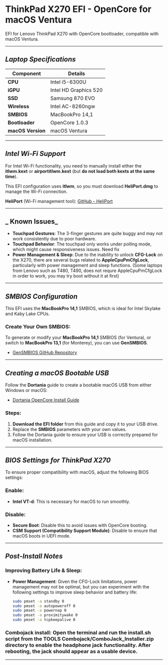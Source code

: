 # **ThinkPad X270 EFI - OpenCore for macOS Ventura**

EFI for Lenovo ThinkPad X270 with OpenCore bootloader, compatible with macOS Ventura.

---

## _Laptop Specifications_

| **Component**      | **Details**                       |
| ------------------ | --------------------------------- |
| **CPU**            | Intel i5-6300U                    |
| **iGPU**           | Intel HD Graphics 520             |
| **SSD**            | Samsung 870 EVO                   |
| **Wireless**       | Intel AC-8260ngw                  |
| **SMBIOS**         | MacBookPro 14,1                   |
| **Bootloader**     | OpenCore 1.0.3                    |
| **macOS Version**  | macOS Ventura                     |

---

## _Intel Wi-Fi Support_

For Intel Wi-Fi functionality, you need to manually install either the **itlwm.kext** or **airportitlwm.kext** (but **do not load both kexts at the same time**).

This EFI configuration uses **itlwm**, so you must download **HeliPort.dmg** to manage the Wi-Fi connection.

**HeliPort** (Wi-Fi management tool): [GitHub - HeliPort](https://github.com/OpenIntelWireless/HeliPort)

---

## _ Known Issues_

- **Touchpad Gestures**: The 3-finger gestures are quite buggy and may not work consistently due to poor hardware.
- **Touchpad Behavior**: The touchpad only works under polling mode, which might cause responsiveness issues. Need fix
- **Power Management & Sleep**: Due to the inability to unlock **CFG-Lock** on the X270, there are several bugs related to **AppleCpuPmCfgLock**, particularly with power management and sleep functions. (Some laptops from Lenovo such as T480, T490, does not requre AppleCpuPmCfgLock in order to work, you may try boot without it at first)

---

## _SMBIOS Configuration_

This EFI uses the **MacBookPro 14,1** SMBIOS, which is ideal for Intel Skylake and Kaby Lake CPUs.

### Create Your Own SMBIOS:
To generate or modify your **MacBookPro 14,1** SMBIOS (for Ventura), or switch to **MacBookPro 13,1** (for Monterey), you can use **GenSMBIOS**.

- [GenSMBIOS GitHub Repository](https://github.com/corpnewt/GenSMBIOS)

---

## _Creating a macOS Bootable USB_

Follow the **Dortania** guide to create a bootable macOS USB from either Windows or macOS:

- [Dortania OpenCore Install Guide](https://dortania.github.io/OpenCore-Install-Guide/installer-guide/)

### Steps:
1. **Download the EFI folder** from this guide and copy it to your USB drive.
2. Replace the **SMBIOS** parameters with your own values.
3. Follow the Dortania guide to ensure your USB is correctly prepared for macOS installation.

---

## _BIOS Settings for ThinkPad X270_

To ensure proper compatibility with macOS, adjust the following BIOS settings:

### **Enable**:
- **Intel VT-d**: This is necessary for macOS to run smoothly.

### **Disable**:
- **Secure Boot**: Disable this to avoid issues with OpenCore booting.
- **CSM Support (Compatibility Support Module)**: Disable to ensure that macOS boots in UEFI mode.

---

## _Post-Install Notes_

### Improving Battery Life & Sleep:
- **Power Management**: Given the CFG-Lock limitations, power management may not be optimal, but you can experiment with the following settings to improve sleep behavior and battery life:

  ```bash
  sudo pmset -a standby 0
  sudo pmset -a autopoweroff 0
  sudo pmset -a powernap 0
  sudo pmset -a proximitywake 0
  sudo pmset -a tcpkeepalive 0
  ```
  
### Combojack install: Open the terminal and run the install.sh script from the TOOLS Combojack/ComboJack_Installer.zip directory to enable the headphone jack functionality. After rebooting, the jack should appear as a usable device.
---
